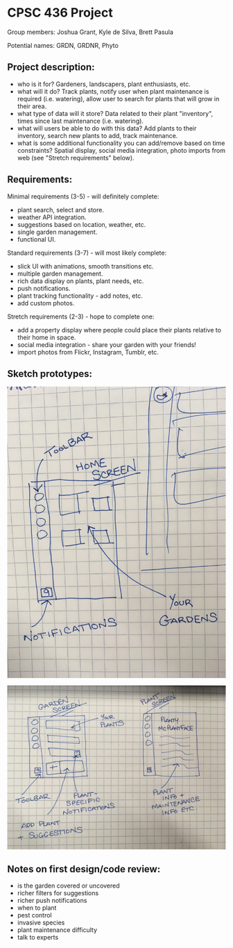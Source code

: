 # CPSC 436 Project 

Group members: Joshua Grant, Kyle de Silva, Brett Pasula 

Potential names: GRDN, GRDNR, Phyto 

## Project description:  
- who is it for? Gardeners, landscapers, plant enthusiasts, etc. 
- what will it do? Track plants, notify user when plant maintenance is required (i.e. watering), allow user to search for plants that will grow in their area. 
- what type of data will it store? Data related to their plant "inventory", times since last maintenance (i.e. watering). 
- what will users be able to do with this data? Add plants to their inventory, search new plants to add, track maintenance. 
- what is some additional functionality you can add/remove based on time constraints? Spatial display, social media integration, photo imports from web (see "Stretch requirements" below).  

## Requirements: 

Minimal requirements (3-5) - will definitely complete: 
- plant search, select and store. 
- weather API integration. 
- suggestions based on location, weather, etc. 
- single garden management. 
- functional UI. 

Standard requirements (3-7) - will most likely complete: 
- slick UI with animations, smooth transitions etc.  
- multiple garden management. 
- rich data display on plants, plant needs, etc.  
- push notifications. 
- plant tracking functionality - add notes, etc. 
- add custom photos. 

Stretch requirements (2-3) - hope to complete one: 
- add a property display where people could place their plants relative to their home in space. 
- social media integration - share your garden with your friends! 
- import photos from Flickr, Instagram, Tumblr, etc. 

## Sketch prototypes:  

![Sketch of home window.](https://github.com/dasilvar93/GRDN/blob/master/home-sketch.JPG)

![Sketch of garden and plant windows.](https://github.com/dasilvar93/GRDN/blob/master/garden-plant-sketch.JPG)  

## Notes on first design/code review: 

- is the garden covered or uncovered 
- richer filters for suggestions 
- richer push notifications 
- when to plant 
- pest control 
- invasive species 
- plant maintenance difficulty 
- talk to experts
